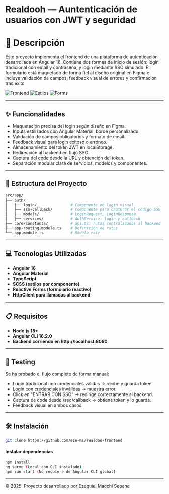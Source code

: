 # Realdooh — Auntenticación de usuarios con JWT y seguridad


# 📄 Descripción
Este proyecto implementa el frontend de una plataforma de autenticación desarrollada en Angular 16. Contiene dos formas de inicio de sesión: login tradicional con email y contraseña, y login mediante SSO simulado. El formulario está maquetado de forma fiel al diseño original en Figma e incluye validación de campos, feedback visual de errores y confirmación tras éxito

![Frontend](https://img.shields.io/badge/frontend-Angular%2016-dd0031?style=flat-square)
![Estilos](https://img.shields.io/badge/estilos-Angular%20Material-ff4081?style=flat-square)
![Forms](https://img.shields.io/badge/formulario-Reactive%20Forms-blue?style=flat-square)


---


## ✨ Funcionalidades
- Maquetación precisa del login según diseño en Figma.
- Inputs estilizados con Angular Material, borde personalizado.
- Validación de campos obligatorios y formato de email.
- Feedback visual para login exitoso o erróneo.
- Almacenamiento del token JWT en localStorage.
- Redirección al backend en flujo SSO.
- Captura del code desde la URL y obtención del token.
- Separación modular clara de servicios, modelos y componentes.

---

## 🧱 Estructura del Proyecto
```bash
src/app/
├── auth/
│   ├── login/               # Componente de login visual
│   ├── sso-callback/        # Componente para capturar el código SSO
│   ├── models/              # LoginRequest, LoginResponse
│   ├── services/            # AuthService: login y callback
├── core/constants/          # api.ts: rutas centralizadas al backend
├── app-routing.module.ts    # Definición de rutas
└── app.module.ts            # Módulo raíz

```
---

## 💻 Tecnologías Utilizadas
- **Angular 16**
- **Angular Material**
- **TypeScript**
- **SCSS (estilos por componente)**
- **Reactive Forms (formulario reactivo)**
- **HttpClient para llamadas al backend**

---

## 📋 Requisitos

- **Node.js 18+** 
- **Angular CLI 16.2.0**
- **Backend corriendo en http://localhost:8080**

---

## 🧪 Testing
Se ha probado el flujo completo de forma manual:

- Login tradicional con credenciales válidas → recibe y guarda token.
- Login con credenciales inválidas → muestra error.
- Click en "ENTRAR CON SSO" → redirige correctamente al backend.
- Captura de code desde /sso/callback → obtiene token y lo guarda.
- Feedback visual en ambos casos.

---

## 🛠️ Instalación
```bash
git clone https://github.com/eze-ms/realdoo-frontend

```

#### Instalar dependencias 
```bash
npm install
ng serve (Local con CLI instalado)
npm run start (No requiere de Angular CLI global)
```

---

© 2025. Proyecto desarrollado por Ezequiel Macchi Seoane